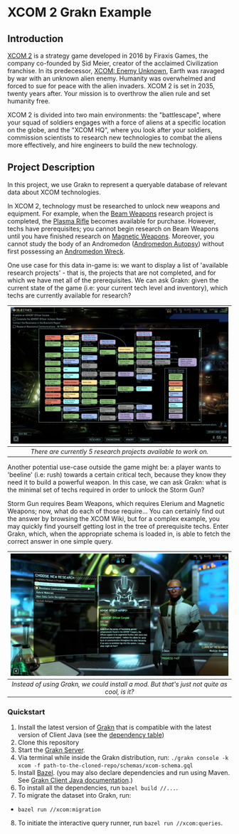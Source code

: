 # XCOM 2 Grakn Example

## Introduction

[XCOM 2](https://en.wikipedia.org/wiki/XCOM_2) is a strategy game developed in 2016 by Firaxis Games, the company co-founded by Sid Meier, creator of the acclaimed Civilization franchise. In its predecessor, [XCOM: Enemy Unknown](https://en.wikipedia.org/wiki/XCOM:_Enemy_Unknown), Earth was ravaged by war with an unknown alien enemy. Humanity was overwhelmed and forced to sue for peace with the alien invaders. XCOM 2 is set in 2035, twenty years after. Your mission is to overthrow the alien rule and set humanity free.

XCOM 2 is divided into two main environments: the "battlescape", where your squad of soldiers engages with a force of aliens at a specific location on the globe, and the "XCOM HQ", where you look after your soldiers, commission scientists to research new technologies to combat the aliens more effectively, and hire engineers to build the new technology.

## Project Description

In this project, we use Grakn to represent a queryable database of relevant data about XCOM technologies.

In XCOM 2, technology must be researched to unlock new weapons and equipment. For example, when the [Beam Weapons](https://xcom.fandom.com/wiki/Beam_Weapons_(research)) research project is completed, the [Plasma Rifle](https://xcom.fandom.com/wiki/Plasma_Rifle_(XCOM_2)) becomes available for purchase. However, techs have prerequisites; you cannot begin research on Beam Weapons until you have finished research on [Magnetic Weapons](https://xcom.fandom.com/wiki/Magnetic_Weapons). Moreover, you cannot study the body of an Andromedon ([Andromedon Autopsy](https://xcom.fandom.com/wiki/Andromedon_Autopsy)) without first possessing an [Andromedon Wreck](https://xcom.fandom.com/wiki/Andromedon_Wreck).

One use case for this data in-game is: we want to display a list of 'available research projects' - that is, the projects that are not completed, and for which we have met all of the prerequisites. We can ask Grakn: given the current state of the game (i.e: your current tech level and inventory), which techs are currently available for research?

| ![research screen](images/research-screen.jpg?raw=true) |
|:--:|
| *There are currently 5 research projects available to work on.* |

Another potential use-case outside the game might be: a player wants to 'beeline' (i.e: rush) towards a certain critical tech, because they know they need it to build a powerful weapon. In this case, we can ask Grakn: what is the minimal set of techs required in order to unlock the Storm Gun?

Storm Gun requires Beam Weapons, which requires Elerium and Magnetic Weapons; now, what do each of those require... You can certainly find out the answer by browsing the XCOM Wiki, but for a complex example, you may quickly find yourself getting lost in the tree of prerequisite techs. Enter Grakn, which, when the appropriate schema is loaded in, is able to fetch the correct answer in one simple query.

| ![tech tree](images/tech-tree.jpg?raw=true) |
|:--:|
| *Instead of using Grakn, we could install a mod. But that's just not quite as cool, is it?* |

### Quickstart
1. Install the latest version of [Grakn](https://github.com/graknlabs/grakn/releases) that is compatible with the latest version of Client Java (see the [dependency table](http://dev.grakn.ai/docs/client-api/java#dependencies))
2. Clone this repository
3. Start the [Grakn Server](http://dev.grakn.ai/docs/running-grakn/install-and-run#start-the-grakn-server).
4. Via terminal while inside the Grakn distribution, run: `./grakn console -k xcom -f path-to-the-cloned-repo/schemas/xcom-schema.gql`
5. Install [Bazel](https://docs.bazel.build/versions/master/install.html). (you may also declare dependencies and run using Maven. See [Grakn Client Java documentation](http://dev.grakn.ai/docs/client-api/java).)
6. To install all the dependencies, run `bazel build //...`.
7. To migrate the dataset into Grakn, run:
- `bazel run //xcom:migration`
8. To initiate the interactive query runner, run `bazel run //xcom:queries`.
